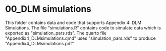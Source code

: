 # 00_DLM simulations

This folder contains data and code that supports Appendix 4: DLM Simulations. The file "simulations.R" contains code to simulate data which is exported as "simulation_pars.rds". The quarto file "Appendix4_DLMsimulations.qmd" uses "simulation_pars.rds" to produce "Appendix4_DLMsimulations.pdf"
